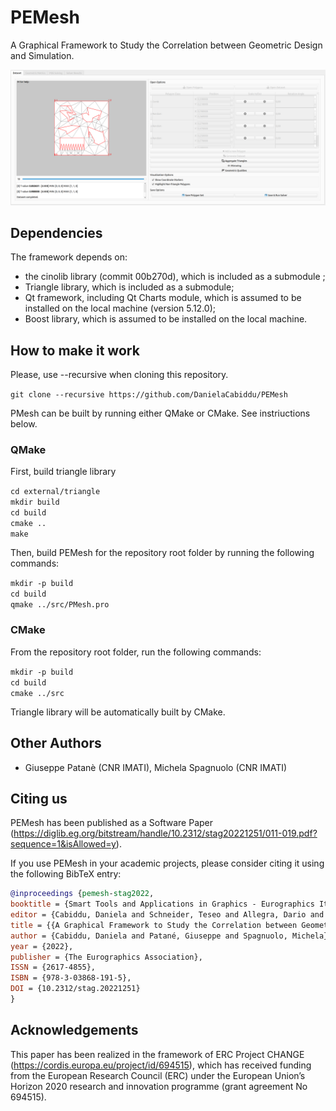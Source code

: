 # PEMesh

A Graphical Framework to Study the Correlation between Geometric Design and Simulation.

<p align="center"><img src="change_gui_2d_rep_image.png" width="750"></p>

## Dependencies

The framework depends on:
- the cinolib library (commit 00b270d), which is included as a submodule ;
- Triangle library, which is included as a submodule;
- Qt framework, including Qt Charts module, which is assumed to be installed on the local machine (version 5.12.0);
- Boost library, which is assumed to be installed on the local machine.

## How to make it work

Please, use --recursive when cloning this repository.

`git clone --recursive https://github.com/DanielaCabiddu/PEMesh`

PMesh can be built by running either QMake or CMake. See instriuctions below.

### QMake 

First, build triangle library

`cd external/triangle`\
`mkdir build`\
`cd build`\
`cmake ..`\
`make`

Then, build PEMesh for the repository root folder by running the following commands:

`mkdir -p build`\
`cd build`\
`qmake ../src/PMesh.pro`

### CMake

From the repository root folder, run the following commands:

`mkdir -p build`\
`cd build`\
`cmake ../src`

Triangle library will be automatically built by CMake.
 

## Other Authors
* Giuseppe Patanè (CNR IMATI), Michela Spagnuolo (CNR IMATI)

## Citing us
PEMesh has been published as a Software Paper (https://diglib.eg.org/bitstream/handle/10.2312/stag20221251/011-019.pdf?sequence=1&isAllowed=y).

If you use PEMesh in your academic projects, please consider citing it using the following BibTeX entry:

```bibtex
@inproceedings {pemesh-stag2022,
booktitle = {Smart Tools and Applications in Graphics - Eurographics Italian Chapter Conference},
editor = {Cabiddu, Daniela and Schneider, Teseo and Allegra, Dario and Catalano, Chiara Eva and Cherchi, Gianmarco and Scateni, Riccardo},
title = {{A Graphical Framework to Study the Correlation between Geometric Design and Simulation}},
author = {Cabiddu, Daniela and Patané, Giuseppe and Spagnuolo, Michela},
year = {2022},
publisher = {The Eurographics Association},
ISSN = {2617-4855},
ISBN = {978-3-03868-191-5},
DOI = {10.2312/stag.20221251}
}
```

## Acknowledgements
This paper has been realized in the framework of ERC Project CHANGE (https://cordis.europa.eu/project/id/694515), which has received funding from the European Research Council (ERC) under the European Union’s Horizon 2020 research and innovation programme (grant agreement No 694515).
